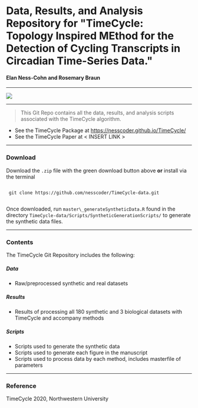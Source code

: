 # Data, Results, and Analysis Repository for "TimeCycle: Topology Inspired MEthod for the Detection of Cycling Transcripts in Circadian Time-Series Data."

#### Elan Ness-Cohn and Rosemary Braun

------------------------------------------------------------------------

<!-- badges: start -->

[![](https://img.shields.io/github/languages/code-size/nesscoder/TimeCycle-data.svg)](https://github.com/nesscoder/TimeCycle-data)

<!-- badges: end -->

------------------------------------------------------------------------

> This Git Repo contains all the data, results, and analysis scripts associated with the TimeCycle algorithm.

-   See the TimeCycle Package at <https://nesscoder.github.io/TimeCycle/>
-   See the TimeCycle Paper at \< INSERT LINK \>

------------------------------------------------------------------------

### Download

Download the `.zip` file with the green download button above **or** install via the terminal

```{r}
 
 git clone https://github.com/nesscoder/TimeCycle-data.git
 
```

Once downloaded, run `master\_generateSyntheticData.R` found in the directory `TimeCycle-data/Scripts/SyntheticGenerationScripts/` to generate the synthetic data files.

------------------------------------------------------------------------

### Contents

The TimeCycle Git Repository includes the following:

##### Data

-   Raw/preprocessed synthetic and real datasets

##### Results

-   Results of processing all 180 synthetic and 3 biological datasets with TimeCycle and accompany methods

##### Scripts

-   Scripts used to generate the synthetic data
-   Scripts used to generate each figure in the manuscript
-   Scripts used to process data by each method, includes masterfile of parameters

------------------------------------------------------------------------

### Reference

<!--
TimeCycle is Currently Published in the <JOURNAL NAME>: [See Article]()

Ness-Cohn, E. & Braun, R. TimeCycle: Topology Inspired MEthod for the Detection of Cycling Transcripts in Circadian Time-Series Data.
-->

TimeCycle 2020, Northwestern University
